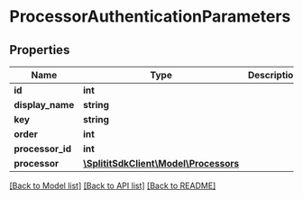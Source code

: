 # ProcessorAuthenticationParameters

## Properties
Name | Type | Description | Notes
------------ | ------------- | ------------- | -------------
**id** | **int** |  | 
**display_name** | **string** |  | [optional] 
**key** | **string** |  | [optional] 
**order** | **int** |  | 
**processor_id** | **int** |  | [optional] 
**processor** | [**\SplititSdkClient\Model\Processors**](Processors.md) |  | [optional] 

[[Back to Model list]](../README.md#documentation-for-models) [[Back to API list]](../README.md#documentation-for-api-endpoints) [[Back to README]](../README.md)


